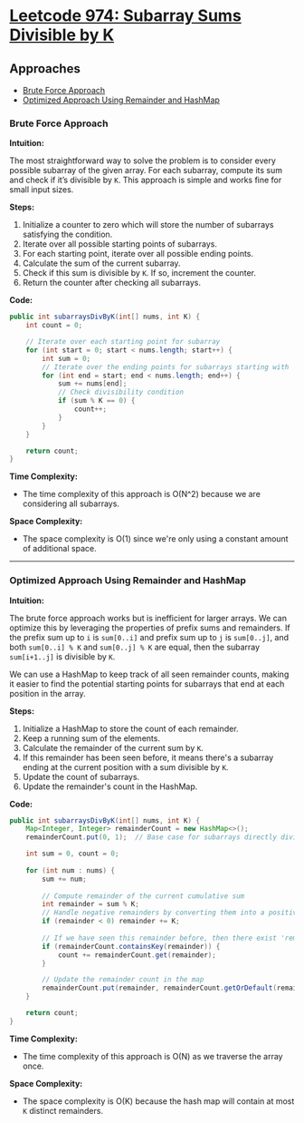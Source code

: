 # [Leetcode 974: Subarray Sums Divisible by K](https://leetcode.com/problems/subarray-sums-divisible-by-k/)

## Approaches
- [Brute Force Approach](#brute-force-approach)
- [Optimized Approach Using Remainder and HashMap](#optimized-approach-using-remainder-and-hashmap)

### Brute Force Approach

**Intuition:**

The most straightforward way to solve the problem is to consider every possible subarray of the given array. For each subarray, compute its sum and check if it’s divisible by `K`. This approach is simple and works fine for small input sizes.

**Steps:**

1. Initialize a counter to zero which will store the number of subarrays satisfying the condition.
2. Iterate over all possible starting points of subarrays.
3. For each starting point, iterate over all possible ending points.
4. Calculate the sum of the current subarray.
5. Check if this sum is divisible by `K`. If so, increment the counter.
6. Return the counter after checking all subarrays.

**Code:**

```java
public int subarraysDivByK(int[] nums, int K) {
    int count = 0;

    // Iterate over each starting point for subarray
    for (int start = 0; start < nums.length; start++) {
        int sum = 0;
        // Iterate over the ending points for subarrays starting with 'start'
        for (int end = start; end < nums.length; end++) {
            sum += nums[end];
            // Check divisibility condition
            if (sum % K == 0) {
                count++;
            }
        }
    }

    return count;
}
```

**Time Complexity:**

- The time complexity of this approach is O(N^2) because we are considering all subarrays.

**Space Complexity:**

- The space complexity is O(1) since we're only using a constant amount of additional space.

---

### Optimized Approach Using Remainder and HashMap

**Intuition:**

The brute force approach works but is inefficient for larger arrays. We can optimize this by leveraging the properties of prefix sums and remainders. If the prefix sum up to `i` is `sum[0..i]` and prefix sum up to `j` is `sum[0..j]`, and both `sum[0..i] % K` and `sum[0..j] % K` are equal, then the subarray `sum[i+1..j]` is divisible by `K`.

We can use a HashMap to keep track of all seen remainder counts, making it easier to find the potential starting points for subarrays that end at each position in the array.

**Steps:**

1. Initialize a HashMap to store the count of each remainder.
2. Keep a running sum of the elements.
3. Calculate the remainder of the current sum by `K`.
4. If this remainder has been seen before, it means there's a subarray ending at the current position with a sum divisible by `K`.
5. Update the count of subarrays.
6. Update the remainder's count in the HashMap.

**Code:**

```java
public int subarraysDivByK(int[] nums, int K) {
    Map<Integer, Integer> remainderCount = new HashMap<>();
    remainderCount.put(0, 1);  // Base case for subarrays directly divisible by K

    int sum = 0, count = 0;
    
    for (int num : nums) {
        sum += num;
        
        // Compute remainder of the current cumulative sum
        int remainder = sum % K;
        // Handle negative remainders by converting them into a positive range [0,K-1]
        if (remainder < 0) remainder += K;
        
        // If we have seen this remainder before, then there exist 'remainderCount.get(remainder)' subarrays ending at current index
        if (remainderCount.containsKey(remainder)) {
            count += remainderCount.get(remainder);
        }

        // Update the remainder count in the map
        remainderCount.put(remainder, remainderCount.getOrDefault(remainder, 0) + 1);
    }

    return count;
}
```

**Time Complexity:**

- The time complexity of this approach is O(N) as we traverse the array once.

**Space Complexity:**

- The space complexity is O(K) because the hash map will contain at most `K` distinct remainders.

